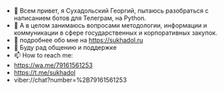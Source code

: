 - 👋 Всем привет, я Сухадольский Георгий, пытаюсь разобраться с написанием ботов для Телеграм, на Python. 
- 👀 А в целом занимаюсь вопросами методологии, информации и коммуникации в сфере государственных и корпоративных закупок.
- 🌱 подробнее обо мне на https://sukhadol.ru
- 💞️ Буду рад общению и поддержке
- 📫 How to reach me: 
- https://wa.me/79161561253 
- https://t.me/sukhadol
- viber://chat?number=%2B79161561253

<!---
sukhadol/sukhadol is a ✨ special ✨ repository because its `README.md` (this file) appears on your GitHub profile.
You can click the Preview link to take a look at your changes.
--->
